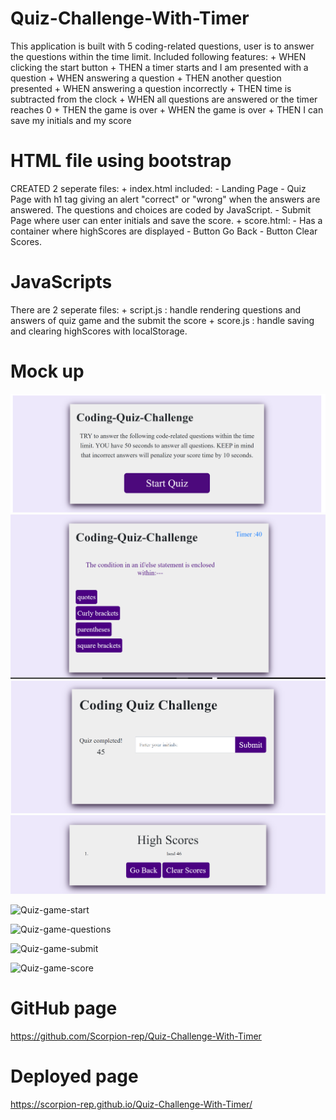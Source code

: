 # Quiz-Challenge-With-Timer

This application is built with 5 coding-related questions, user is to answer the questions within the time limit. Included following features:
    + WHEN clicking the start button
    + THEN a timer starts and I am presented with a question
    + WHEN answering a question
    + THEN another question presented
    + WHEN answering a question incorrectly
    + THEN time is subtracted from the clock
    + WHEN all questions are answered or the timer reaches 0
    + THEN the game is over
    + WHEN the game is over
    + THEN I can save my initials and my score

# HTML file using bootstrap
CREATED 2 seperate files:
    + index.html included: 
        - Landing Page 
        - Quiz Page with h1 tag giving an alert "correct" or "wrong" when the answers are answered. The questions and choices are coded by JavaScript. 
        - Submit Page where user can enter initials and save the score.
    + score.html:
        - Has a container where highScores are displayed
        - Button Go Back
        - Button Clear Scores.

# JavaScripts
There are 2 seperate files:
    + script.js : handle rendering questions and answers of quiz game and the submit the score
    + score.js : handle saving and clearing highScores with localStorage.

# Mock up

![alt-text](./assets/Quiz-game-start.png)
![alt-text](./assets/Quiz-game-questions.png)
![alt-text](./assets/Quiz-game-submit.png)
![alt-text](./assets/Quiz-game-score.png)

![Quiz-game-start](https://user-images.githubusercontent.com/86839837/138100300-92e99102-d5e8-46e4-8ec0-186284b796f9.png)

![Quiz-game-questions](https://user-images.githubusercontent.com/86839837/138100545-cb504fc6-41c1-4896-85a4-4ca9a7aa03b2.png)

![Quiz-game-submit](https://user-images.githubusercontent.com/86839837/138100698-865528f3-9936-4421-a8a0-78eb55c95800.png)

![Quiz-game-score](https://user-images.githubusercontent.com/86839837/138100866-cfe0ca6d-3275-4da7-a86b-722f8d3cc134.png)

# GitHub page
https://github.com/Scorpion-rep/Quiz-Challenge-With-Timer

# Deployed page
https://scorpion-rep.github.io/Quiz-Challenge-With-Timer/


